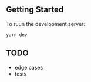 ## Getting Started

To ruun the development server:

```bash
yarn dev
```

## TODO

- edge cases
- tests
